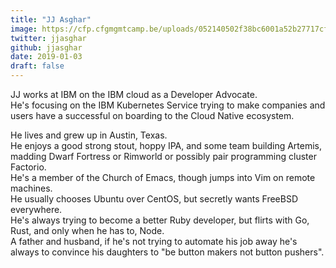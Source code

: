 ```yaml
---
title: "JJ Asghar"
image: https://cfp.cfgmgmtcamp.be/uploads/052140502f38bc6001a52b27717cfdad2708f33d505057ae8d.jpeg
twitter: jjasghar
github: jjasghar
date: 2019-01-03
draft: false
---
```


JJ works at IBM on the IBM cloud as a Developer Advocate.  
He's focusing on the IBM Kubernetes Service trying to make companies and users have a successful on boarding to the Cloud Native ecosystem.  

He lives and grew up in Austin, Texas.  
He enjoys a good strong stout, hoppy IPA, and some team building Artemis, madding Dwarf Fortress or Rimworld or possibly pair programming cluster Factorio.  
He's a member of the Church of Emacs, though jumps into Vim on remote machines.  
He usually chooses Ubuntu over CentOS, but secretly wants FreeBSD everywhere.  
He's always trying to become a better Ruby developer, but flirts with Go, Rust, and only when he has to, Node.  
A father and husband, if he's not trying to automate his job away he's always to convince his daughters to "be button makers not button pushers".  

